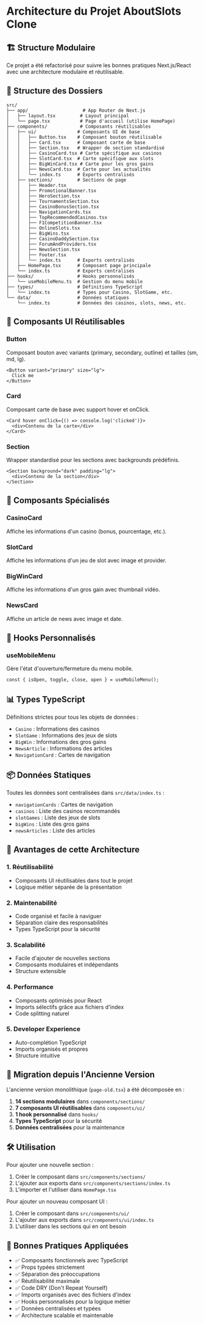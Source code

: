# Architecture du Projet AboutSlots Clone

## 🏗️ Structure Modulaire

Ce projet a été refactorisé pour suivre les bonnes pratiques Next.js/React avec une architecture modulaire et réutilisable.

## 📁 Structure des Dossiers

```
src/
├── app/                    # App Router de Next.js
│   ├── layout.tsx         # Layout principal
│   └── page.tsx           # Page d'accueil (utilise HomePage)
├── components/            # Composants réutilisables
│   ├── ui/               # Composants UI de base
│   │   ├── Button.tsx    # Composant bouton réutilisable
│   │   ├── Card.tsx      # Composant carte de base
│   │   ├── Section.tsx   # Wrapper de section standardisé
│   │   ├── CasinoCard.tsx # Carte spécifique aux casinos
│   │   ├── SlotCard.tsx  # Carte spécifique aux slots
│   │   ├── BigWinCard.tsx # Carte pour les gros gains
│   │   ├── NewsCard.tsx  # Carte pour les actualités
│   │   └── index.ts      # Exports centralisés
│   ├── sections/         # Sections de page
│   │   ├── Header.tsx
│   │   ├── PromotionalBanner.tsx
│   │   ├── HeroSection.tsx
│   │   ├── TournamentsSection.tsx
│   │   ├── CasinoBonusSection.tsx
│   │   ├── NavigationCards.tsx
│   │   ├── TopRecommendedCasinos.tsx
│   │   ├── F1CompetitionBanner.tsx
│   │   ├── OnlineSlots.tsx
│   │   ├── BigWins.tsx
│   │   ├── CasinoDaddySection.tsx
│   │   ├── ForumAndProviders.tsx
│   │   ├── NewsSection.tsx
│   │   ├── Footer.tsx
│   │   └── index.ts      # Exports centralisés
│   ├── HomePage.tsx      # Composant page principale
│   └── index.ts          # Exports centralisés
├── hooks/                # Hooks personnalisés
│   └── useMobileMenu.ts  # Gestion du menu mobile
├── types/                # Définitions TypeScript
│   └── index.ts          # Types pour Casino, SlotGame, etc.
└── data/                 # Données statiques
    └── index.ts          # Données des casinos, slots, news, etc.
```

## 🧩 Composants UI Réutilisables

### Button
Composant bouton avec variants (primary, secondary, outline) et tailles (sm, md, lg).

```tsx
<Button variant="primary" size="lg">
  Click me
</Button>
```

### Card
Composant carte de base avec support hover et onClick.

```tsx
<Card hover onClick={() => console.log('clicked')}>
  <div>Contenu de la carte</div>
</Card>
```

### Section
Wrapper standardisé pour les sections avec backgrounds prédéfinis.

```tsx
<Section background="dark" padding="lg">
  <div>Contenu de la section</div>
</Section>
```

## 🎯 Composants Spécialisés

### CasinoCard
Affiche les informations d'un casino (bonus, pourcentage, etc.).

### SlotCard
Affiche les informations d'un jeu de slot avec image et provider.

### BigWinCard
Affiche les informations d'un gros gain avec thumbnail vidéo.

### NewsCard
Affiche un article de news avec image et date.

## 🔧 Hooks Personnalisés

### useMobileMenu
Gère l'état d'ouverture/fermeture du menu mobile.

```tsx
const { isOpen, toggle, close, open } = useMobileMenu();
```

## 📊 Types TypeScript

Définitions strictes pour tous les objets de données :

- `Casino` : Informations des casinos
- `SlotGame` : Informations des jeux de slots
- `BigWin` : Informations des gros gains
- `NewsArticle` : Informations des articles
- `NavigationCard` : Cartes de navigation

## 📦 Données Statiques

Toutes les données sont centralisées dans `src/data/index.ts` :

- `navigationCards` : Cartes de navigation
- `casinos` : Liste des casinos recommandés
- `slotGames` : Liste des jeux de slots
- `bigWins` : Liste des gros gains
- `newsArticles` : Liste des articles

## 🚀 Avantages de cette Architecture

### 1. **Réutilisabilité**
- Composants UI réutilisables dans tout le projet
- Logique métier séparée de la présentation

### 2. **Maintenabilité**
- Code organisé et facile à naviguer
- Séparation claire des responsabilités
- Types TypeScript pour la sécurité

### 3. **Scalabilité**
- Facile d'ajouter de nouvelles sections
- Composants modulaires et indépendants
- Structure extensible

### 4. **Performance**
- Composants optimisés pour React
- Imports sélectifs grâce aux fichiers d'index
- Code splitting naturel

### 5. **Developer Experience**
- Auto-complétion TypeScript
- Imports organisés et propres
- Structure intuitive

## 🔄 Migration depuis l'Ancienne Version

L'ancienne version monolithique (`page-old.tsx`) a été décomposée en :

1. **14 sections modulaires** dans `components/sections/`
2. **7 composants UI réutilisables** dans `components/ui/`
3. **1 hook personnalisé** dans `hooks/`
4. **Types TypeScript** pour la sécurité
5. **Données centralisées** pour la maintenance

## 🛠️ Utilisation

Pour ajouter une nouvelle section :

1. Créer le composant dans `src/components/sections/`
2. L'ajouter aux exports dans `src/components/sections/index.ts`
3. L'importer et l'utiliser dans `HomePage.tsx`

Pour ajouter un nouveau composant UI :

1. Créer le composant dans `src/components/ui/`
2. L'ajouter aux exports dans `src/components/ui/index.ts`
3. L'utiliser dans les sections qui en ont besoin

## 📝 Bonnes Pratiques Appliquées

- ✅ Composants fonctionnels avec TypeScript
- ✅ Props typées strictement
- ✅ Séparation des préoccupations
- ✅ Réutilisabilité maximale
- ✅ Code DRY (Don't Repeat Yourself)
- ✅ Imports organisés avec des fichiers d'index
- ✅ Hooks personnalisés pour la logique métier
- ✅ Données centralisées et typées
- ✅ Architecture scalable et maintenable
